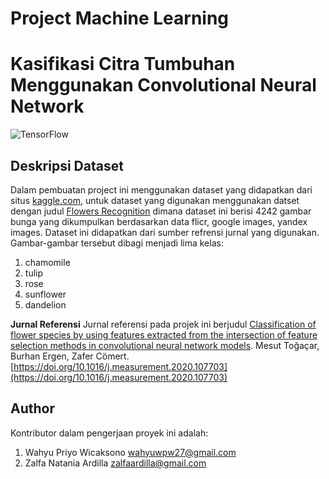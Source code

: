 # Project Machine Learning
# Kasifikasi Citra Tumbuhan Menggunakan Convolutional Neural Network

![TensorFlow](https://www.google.com/url?sa=i&url=https%3A%2F%2Fgithub.com%2Ftensorflow%2Ftensorflow&psig=AOvVaw18QeNiCqwsA_C0LN3dSqGT&ust=1635355442409000&source=images&cd=vfe&ved=0CAsQjRxqFwoTCJCZ4fPL6PMCFQAAAAAdAAAAABAa)

## Deskripsi Dataset
Dalam pembuatan project ini menggunakan dataset yang didapatkan dari situs [kaggle.com](https://www.kaggle.com/), untuk dataset yang digunakan menggunakan datset dengan judul [Flowers Recognition](https://www.kaggle.com/alxmamaev/flowers-recognition) dimana dataset ini berisi 4242 gambar bunga yang dikumpulkan berdasarkan data flicr, google images, yandex images. Dataset ini didapatkan dari sumber refrensi jurnal yang digunakan. Gambar-gambar tersebut dibagi menjadi lima kelas:
1. chamomile
2. tulip
3. rose
4. sunflower
5. dandelion

**Jurnal Referensi**
Jurnal referensi pada projek ini berjudul [Classification of flower species by using features extracted from the intersection of feature selection methods in convolutional neural network models](https://www.sciencedirect.com/science/article/abs/pii/S0263224120302414). Mesut Toğaçar, Burhan Ergen, Zafer Cömert. [https://doi.org/10.1016/j.measurement.2020.107703](https://doi.org/10.1016/j.measurement.2020.107703)

## Author
Kontributor dalam pengerjaan proyek ini adalah:
1. Wahyu Priyo Wicaksono [wahyuwpw27@gmail.com](wahyuwpw27@gmail.com)
2. Zalfa Natania Ardilla [zalfaardilla@gmail.com](zalfaardilla@gmail.com)
